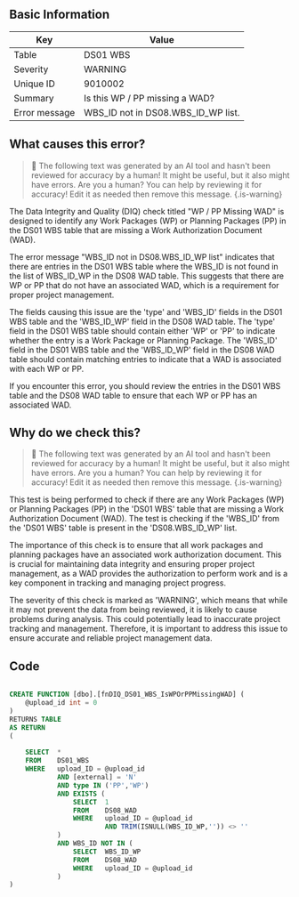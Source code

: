 ## Basic Information
| Key         | Value          |
|-------------|----------------|
| Table       | DS01 WBS |
| Severity    | WARNING |
| Unique ID   | 9010002   |
| Summary     | Is this WP / PP missing a WAD? |
| Error message | WBS_ID not in DS08.WBS_ID_WP list. |

## What causes this error?

> :robot: The following text was generated by an AI tool and hasn't been reviewed for accuracy by a human! It might be useful, but it also might have errors. Are you a human? You can help by reviewing it for accuracy! Edit it as needed then remove this message.
{.is-warning}

The Data Integrity and Quality (DIQ) check titled "WP / PP Missing WAD" is designed to identify any Work Packages (WP) or Planning Packages (PP) in the DS01 WBS table that are missing a Work Authorization Document (WAD). 

The error message "WBS_ID not in DS08.WBS_ID_WP list" indicates that there are entries in the DS01 WBS table where the WBS_ID is not found in the list of WBS_ID_WP in the DS08 WAD table. This suggests that there are WP or PP that do not have an associated WAD, which is a requirement for proper project management.

The fields causing this issue are the 'type' and 'WBS_ID' fields in the DS01 WBS table and the 'WBS_ID_WP' field in the DS08 WAD table. The 'type' field in the DS01 WBS table should contain either 'WP' or 'PP' to indicate whether the entry is a Work Package or Planning Package. The 'WBS_ID' field in the DS01 WBS table and the 'WBS_ID_WP' field in the DS08 WAD table should contain matching entries to indicate that a WAD is associated with each WP or PP.

If you encounter this error, you should review the entries in the DS01 WBS table and the DS08 WAD table to ensure that each WP or PP has an associated WAD.
## Why do we check this?

> :robot: The following text was generated by an AI tool and hasn't been reviewed for accuracy by a human! It might be useful, but it also might have errors. Are you a human? You can help by reviewing it for accuracy! Edit it as needed then remove this message.
{.is-warning}

This test is being performed to check if there are any Work Packages (WP) or Planning Packages (PP) in the 'DS01 WBS' table that are missing a Work Authorization Document (WAD). The test is checking if the 'WBS_ID' from the 'DS01 WBS' table is present in the 'DS08.WBS_ID_WP' list. 

The importance of this check is to ensure that all work packages and planning packages have an associated work authorization document. This is crucial for maintaining data integrity and ensuring proper project management, as a WAD provides the authorization to perform work and is a key component in tracking and managing project progress.

The severity of this check is marked as 'WARNING', which means that while it may not prevent the data from being reviewed, it is likely to cause problems during analysis. This could potentially lead to inaccurate project tracking and management. Therefore, it is important to address this issue to ensure accurate and reliable project management data.
## Code

```sql

CREATE FUNCTION [dbo].[fnDIQ_DS01_WBS_IsWPOrPPMissingWAD] (
	@upload_id int = 0
)
RETURNS TABLE
AS RETURN
(
	
	SELECT	*
    FROM	DS01_WBS
    WHERE	upload_ID = @upload_id
			AND [external] = 'N'
			AND type IN ('PP','WP')
			AND EXISTS (
				SELECT	1
				FROM	DS08_WAD
				WHERE	upload_ID = @upload_id
						AND TRIM(ISNULL(WBS_ID_WP,'')) <> ''
			)
			AND WBS_ID NOT IN (
				SELECT	WBS_ID_WP
				FROM	DS08_WAD
				WHERE	upload_ID = @upload_id
			)
)
```
